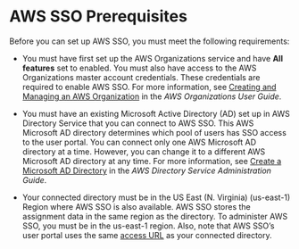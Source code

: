 # AWS SSO Prerequisites<a name="prereqs"></a>

Before you can set up AWS SSO, you must meet the following requirements:

+ You must have first set up the AWS Organizations service and have **All features** set to enabled\. You must also have access to the AWS Organizations master account credentials\. These credentials are required to enable AWS SSO\. For more information, see [Creating and Managing an AWS Organization](http://docs.aws.amazon.com/organizations/latest/userguide/orgs_manage_org.html) in the *AWS Organizations User Guide*\.

+ You must have an existing Microsoft Active Directory \(AD\) set up in AWS Directory Service that you can connect to AWS SSO\. This AWS Microsoft AD directory determines which pool of users has SSO access to the user portal\. You can connect only one AWS Microsoft AD directory at a time\. However, you can change it to a different AWS Microsoft AD directory at any time\. For more information, see [Create a Microsoft AD Directory](http://docs.aws.amazon.com/directoryservice/latest/admin-guide/create_directory.html) in the *AWS Directory Service Administration Guide*\.

+ Your connected directory must be in the US East \(N\. Virginia\) \(us\-east\-1\) Region where AWS SSO is also available\. AWS SSO stores the assignment data in the same region as the directory\. To administer AWS SSO, you must be in the us\-east\-1 region\. Also, note that AWS SSO’s user portal uses the same [access URL](http://docs.aws.amazon.com/directoryservice/latest/admin-guide/access_url.html) as your connected directory\.
